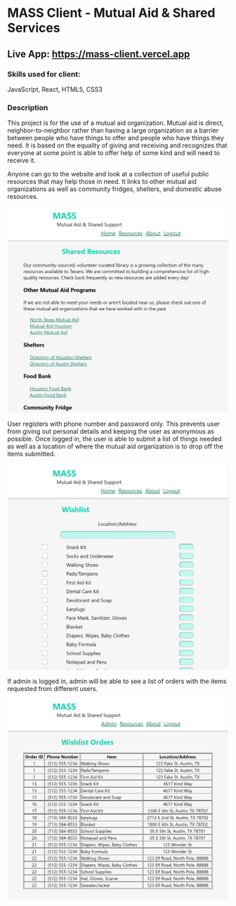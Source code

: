 # MASS Client - Mutual Aid & Shared Services

## Live App: https://mass-client.vercel.app

### Skills used for client:
JavaScript, React, HTML5, CSS3

### Description

This project is for the use of a mutual aid organization. Mutual aid is direct, neighbor-to-neighbor rather than having a large organization as a barrier between people who have things to offer and people who have things they need. It is based on the equality of giving and receiving and recognizes that everyone at some point is able to offer help of some kind and will need to receive it.

Anyone can go to the website and look at a collection of useful public resources that may help those in need. It links to other mutual aid organizations as well as community fridges, shelters, and domestic abuse resources.

<img src="public\images\sharedresources.png" />

User registers with phone number and password only. This prevents user from giving out personal details and keeping the user as anonymous as possible. Once logged in, the user is able to submit a list of things needed as well as a location of where the mutual aid organization is to drop off the items submitted.

<img src="public\images\home.png" />

If admin is logged in, admin will be able to see a list of orders with the items requested from different users.

<img src="public\images\admin.png" />
